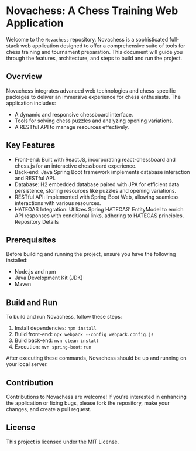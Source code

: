 # Novachess: A Chess Training Web Application
Welcome to the `Novachess` repository. Novachess is a sophisticated full-stack web application designed to offer a comprehensive suite of tools for chess training and tournament preparation. This document will guide you through the features, architecture, and steps to build and run the project.

## Overview
Novachess integrates advanced web technologies and chess-specific packages to deliver an immersive experience for chess enthusiasts. The application includes:

- A dynamic and responsive chessboard interface.
- Tools for solving chess puzzles and analyzing opening variations.
- A RESTful API to manage resources effectively.

## Key Features
- Front-end: Built with ReactJS, incorporating react-chessboard and chess.js for an interactive chessboard experience.
- Back-end: Java Spring Boot framework implements database interaction and RESTful API.
- Database: H2 embedded database paired with JPA for efficient data persistence, storing resources like puzzles and opening variations.
- RESTful API: Implemented with Spring Boot Web, allowing seamless interactions with various resources.
- HATEOAS Integration: Utilizes Spring HATEOAS’ EntityModel to enrich API responses with conditional links, adhering to HATEOAS principles.
Repository Details

## Prerequisites
Before building and running the project, ensure you have the following installed:

- Node.js and npm
- Java Development Kit (JDK)
- Maven

## Build and Run
To build and run Novachess, follow these steps:

1. Install dependencies:
    ```npm install```
2. Build front-end:
    ```npx webpack --config webpack.config.js```
3. Build back-end:
    ```mvn clean install```
4. Execution:
    ```mvn spring-boot:run```

After executing these commands, Novachess should be up and running on your local server.

## Contribution
Contributions to Novachess are welcome! If you're interested in enhancing the application or fixing bugs, please fork the repository, make your changes, and create a pull request.

## License
This project is licensed under the MIT License.